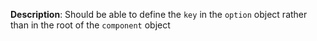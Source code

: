 __Description__: Should be able to define the `key` in the `option` object rather than in the root of the `component` object